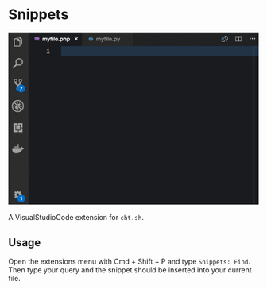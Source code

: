 # Snippets

![Preview](preview.gif)

A VisualStudioCode extension for `cht.sh`.

## Usage

Open the extensions menu with Cmd + Shift + P and type `Snippets: Find`.
Then type your query and the snippet should be inserted into your current file.